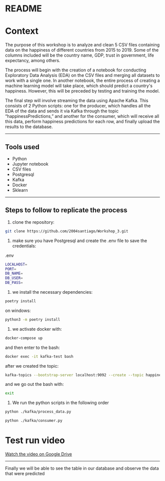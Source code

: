# README

# Context

The purpose of this workshop is to analyze and clean 5 CSV files containing data on the happiness of different countries from 2015 to 2019. Some of the columns included will be the country name, GDP, trust in government, life expectancy, among others.

The process will begin with the creation of a notebook for conducting Exploratory Data Analysis (EDA) on the CSV files and merging all datasets to work with a single one. In another notebook, the entire process of creating a machine learning model will take place, which should predict a country's happiness. However, this will be preceded by testing and training the model.

The final step will involve streaming the data using Apache Kafka. This consists of 2 Python scripts: one for the producer, which handles all the EDA of the data and sends it via Kafka through the topic “happinessPredictions,” and another for the consumer, which will receive all this data, perform happiness predictions for each row, and finally upload the results to the database.

---

## Tools used

- Python
- Jupyter notebook
- CSV files
- Postgresql
- Kafka
- Docker
- Sklearn

---

## Steps to follow to replicate the process

1. clone the repository:

```bash
git clone https://github.com/2004santiago/Workshop_3.git
```

1. make sure you have Postgresql and create the .env file to save the credentials:

.env

```bash
LOCALHOST=
PORT=
DB_NAME=
DB_USER=
DB_PASS=
```

1. we install the necessary dependencies:

```bash
poetry install
```

on windows: 

```bash
python3 -m poetry install
```

1. we activate docker with:

```bash
docker-compose up 
```

and then enter to the bash:

```bash
docker exec -it kafka-test bash  
```

after we created the topic:

```bash
kafka-topics --bootstrap-server localhost:9092 --create --topic happinessPredictions
```

and we go out the bash with:

```bash
exit
```

1. We run the python scripts in the following order 

```bash
python ./kafka/process_data.py
```

```bash
python ./kafka/consumer.py
```

# Test run video 

[Watch the video on Google Drive](https://drive.google.com/file/d/1t5m83vlmZkp5MkL7hHt-8gt_5CRfV61_/view?usp=sharing)

---

Finally we will be able to see the table in our database and observe the data that were predicted
